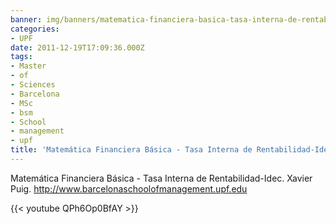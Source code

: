 ```yaml
---
banner: img/banners/matematica-financiera-basica-tasa-interna-de-rentabilidad-idec.jpg
categories:
- UPF
date: 2011-12-19T17:09:36.000Z
tags:
- Master
- of
- Sciences
- Barcelona
- MSc
- bsm
- School
- management
- upf
title: 'Matemática Financiera Básica - Tasa Interna de Rentabilidad-Idec'
---
```


Matemática Financiera Básica - Tasa Interna de Rentabilidad-Idec. Xavier Puig. http://www.barcelonaschoolofmanagement.upf.edu

{{< youtube QPh6Op0BfAY >}}

